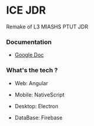 # ICE JDR

Remake of L3 MIASHS PTUT JDR

### Documentation

- [Google Doc](https://docs.google.com/document/d/15AzZgX01uoMjGIJ7hrP3fjaZzr9-Dq3qhW_GvRdR_No/edit?usp=sharing)

### What's the tech ?

- Web: Angular
- Mobile: NativeScript
- Desktop: Electron

- DataBase: Firebase


